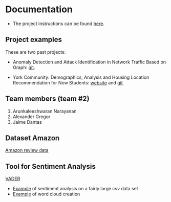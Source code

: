 # Documentation
* The project instructions can be found [here](https://www.eecs.yorku.ca/~papaggel/courses/eecs6414/docs/project/project-all-in-one.pdf).

## Project examples
These are two past projects:
* Anomaly Detection and Attack Identification in Network Traffic Based on Graph: [git](https://github.com/hyggs/Anomaly-Detection-and-Attack-Identification-in-Network-Traffic-Based-on-Graph).

* York Community: Demographics, Analysis and Housing Location Recommendation for New Students: [website](https://xuyanghan.github.io/eecs6414-team9/#null) and [git](https://github.com/xuyangHan/eecs6414-team9).

## Team members (team #2)
1. Arunkaleeshwaran Narayanan
2. Alexander Gregor
3. Jaime Dantas

## Dataset Amazon
[Amazon review data](https://nijianmo.github.io/amazon/index.html)

## Tool for Sentiment Analysis
[VADER](https://github.com/cjhutto/vaderSentiment)
- [Example](https://www.kaggle.com/speckledpingu/sentiment-analysis-with-vader) of sentiment analysis on a fairly large csv data set
- [Example](https://www.kaggle.com/wjia26/twittersentimentbycountry) of word cloud creation
